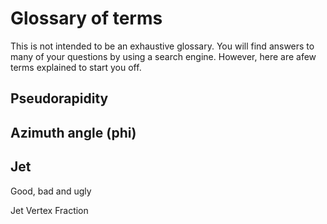 # Glossary of terms

This is not intended to be an exhaustive glossary.  You will find answers to many of your questions by using a search engine.  However, here are afew terms explained to start you off.


## Pseudorapidity



## Azimuth angle (phi)


## Jet
Good, bad and ugly

Jet Vertex Fraction

